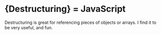 # {Destructuring} = JavaScript

Destructuring is great for referencing pieces of objects or arrays. I find it to be very useful, and fun.
